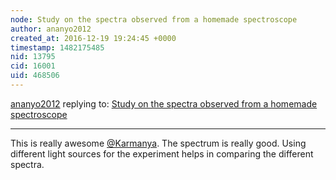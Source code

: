 ```yaml
---
node: Study on the spectra observed from a homemade spectroscope
author: ananyo2012
created_at: 2016-12-19 19:24:45 +0000
timestamp: 1482175485
nid: 13795
cid: 16001
uid: 468506
---
```




[ananyo2012](../profile/ananyo2012) replying to: [Study on the spectra observed from a homemade spectroscope](../notes/Karmanya/12-19-2016/study-on-the-spectra-observed-from-a-homemade-spectroscope)

----
This is really awesome [@Karmanya](/profile/Karmanya). The spectrum is really good. Using different light sources for the experiment helps in comparing the different spectra.